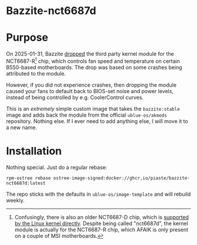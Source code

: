 # Bazzite-nct6687d

# Purpose

On 2025-01-31, Bazzite [dropped](https://github.com/ublue-os/bazzite/commit/dfe2c4cc12f9263ba5a8ee0fe123f2ba1af82e59#diff-5fcdf9b4580789697d834d1456a22bcfaa236d668fc180cad4775afc36ed5914) the third party kernel module for the NCT6687-R[^1] chip, which controls fan speed and temperature on certain B550-based motherboards. The drop was based on some crashes being attributed to the module.

However, if you did not experience crashes, then dropping the module caused your fans to default back to BIOS-set noise and power levels, instead of being controlled by e.g. CoolerControl curves.

This is an *extremely* simple custom image that takes the `bazzite:stable` image and adds back the module from the official `ublue-os/akmods` repository. Nothing else. If I ever need to add anything else, I will move it to a new name.

[^1]: Confusingly, there is also an older NCT6687-D chip, which is [supported by the Linux kernel directly](https://www.spinics.net/lists/linux-hwmon/msg10143.html). Despite being called "nct6687d", the kernel module is actually for the NCT6687-R chip, which AFAIK is only present on a couple of MSI motherboards.

# Installation

Nothing special. Just do a regular rebase:

```rpm-ostree rebase ostree-image-signed:docker://ghcr.io/piaste/bazzite-nct6687d:latest```

The repo sticks with the defaults in `ublue-os/image-template` and will rebuild weekly.

